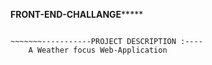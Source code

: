 ******FRONT-END-CHALLANGE***********
~~~~~~~-----------PROJECT TITLE: CyWeather-----------

~~~~~~~-----------PROJECT DESCRIPTION :----
    A Weather focus Web-Application     